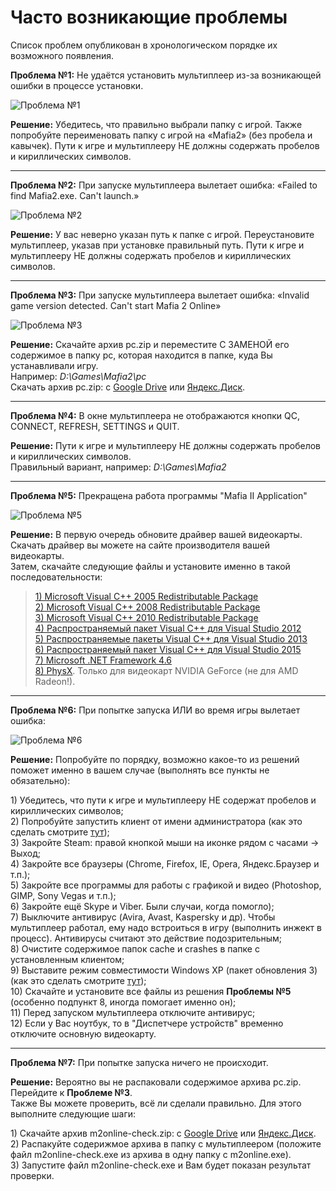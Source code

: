 # Часто возникающие проблемы

Список проблем опубликован в хронологическом порядке их возможного появления.

**Проблема №1:** Не удаётся установить мультиплеер из-за возникающей ошибки в процессе установки.

![Проблема №1](https://s4.wampi.ru/2017/06/24/trouble1.png)

**Решение:** Убедитесь, что правильно выбрали папку с игрой. Также попробуйте переименовать папку с игрой на «Mafia2» \(без пробела и кавычек\). Пути к игре и мультиплееру НЕ должны содержать пробелов и кириллических символов.

---

**Проблема №2:** При запуске мультиплеера вылетает ошибка: «Failed to find Mafia2.exe. Can't launch.»

![Проблема №2](https://s4.wampi.ru/2017/06/24/trouble2.png)

**Решение:** У вас неверно указан путь к папке с игрой. Переустановите мультиплеер, указав при установке правильный путь. Пути к игре и мультиплееру НЕ должны содержать пробелов и кириллических символов.

---

**Проблема №3:** При запуске мультиплеера вылетает ошибка: «Invalid game version detected. Can't start Mafia 2 Online»

![Проблема №3](https://s4.wampi.ru/2017/06/24/trouble3.jpg)

**Решение:** Скачайте архив pc.zip и переместите С ЗАМЕНОЙ его содержимое в папку pc, которая находится в папке, куда Вы устанавливали игру.  
Например: _D:\Games\Mafia2\pc_  
Скачать архив pc.zip: с [Google Drive](https://drive.google.com/file/d/17SIfaM0GXNLbCiCw5sRmTmSJ5FPpuxE6) или [Яндекс.Диск](https://yadi.sk/d/hcEu8kaT3NY2Dy).

---

**Проблема №4:** В окне мультиплеера не отображаются кнопки QC, CONNECT, REFRESH, SETTINGS и QUIT.

**Решение:** Пути к игре и мультиплееру НЕ должны содержать пробелов и кириллических символов.  
 Правильный вариант, например: _D:\Games\Mafia2_

---

**Проблема №5:** Прекращена работа программы "Mafia II Application"

![Проблема №5](https://s4.wampi.ru/2017/06/24/trouble5.png)

**Решение:** В первую очередь обновите драйвер вашей видеокарты. Скачать драйвер вы можете на сайте производителя вашей видеокарты.  
Затем, скачайте следующие файлы и установите именно в такой последовательности:

> [1\) Microsoft Visual C++ 2005 Redistributable Package ](https://www.microsoft.com/en-us/download/details.aspx?id=3387)  
> [2\) Microsoft Visual C++ 2008 Redistributable Package](https://www.microsoft.com/ru-ru/download/details.aspx?id=29)  
> [3\) Microsoft Visual C++ 2010 Redistributable Package](https://www.microsoft.com/ru-ru/download/details.aspx?id=5555)  
> [4\) Распространяемый пакет Visual C++ для Visual Studio 2012](https://www.microsoft.com/ru-ru/download/details.aspx?id=30679)  
> [5\) Распространяемые пакеты Visual C++ для Visual Studio 2013](https://www.microsoft.com/ru-RU/download/details.aspx?id=40784)  
> [6\) Распространяемый пакет Visual C++ для Visual Studio 2015 ](https://www.microsoft.com/ru-ru/download/details.aspx?id=48145)  
> [7\) Microsoft .NET Framework 4.6](https://www.microsoft.com/ru-ru/download/details.aspx?id=48130)  
> [8\) PhysX](http://www.nvidia.ru/object/physx-9.16.0318-driver-ru.html). Только для видеокарт NVIDIA GeForce (не для AMD Radeon!).

---

**Проблема №6:** При попытке запуска ИЛИ во время игры вылетает ошибка:

![Проблема №6](https://s4.wampi.ru/2017/06/24/trouble6.jpg)

**Решение:** Попробуйте по порядку, возможно какое-то из решений поможет именно в вашем случае \(выполнять все пункты не обязательно\):

1\) Убедитесь, что пути к игре и мультиплееру НЕ содержат пробелов и кириллических символов;  
2\) Попробуйте запустить клиент от имени администратора (как это сделать смотрите [тут](https://s4.wampi.ru/2017/06/24/trouble6-1.gif));  
3\) Закройте Steam: правой кнопкой мыши на иконке рядом с часами -&gt; Выход;  
4\) Закройте все браузеры (Chrome, Firefox, IE, Opera, Яндекс.Браузер и т.п.);  
5\) Закройте все программы для работы с графикой и видео (Photoshop, GIMP, Sony Vegas и т.п.);  
6\) Закройте ещё Skype и Viber. Были случаи, когда помогло);  
7\) Выключите антивирус (Avira, Avast, Kaspersky и др). Чтобы мультиплеер работал, ему надо встроиться в игру (выполнить инжект в процесс). Антивирусы считают это действие подозрительным;  
8\) Очистите содержимое папок cache и crashes в папке с установленным клиентом;  
9\) Выставите режим совместимости Windows XP \(пакет обновления 3\) (как это сделать смотрите [тут](https://s4.wampi.ru/2017/06/24/trouble6-2.gif));  
10\) Скачайте и установите все файлы из решения **Проблемы №5** \(особенно подпункт 8, иногда помогает именно он\);  
11\) Перед запуском мультиплеера отключите антивирус;  
12\) Если у Вас ноутбук, то в "Диспетчере устройств" временно отключите основную видеокарту.

---

**Проблема №7:** При попытке запуска ничего не происходит.

**Решение:** Вероятно вы не распаковали содержимое архива pc.zip. Перейдите к **Проблеме №3**.  
Также Вы можете проверить, всё ли сделали правильно. Для этого выполните следующие шаги:  

1\) Скачайте архив m2online-check.zip: с [Google Drive](https://drive.google.com/open?id=1WiGDcfUqKKtb5RrWr5yKN-cyO34DnSF5) или [Яндекс.Диск](https://yadi.sk/d/QjwGRm5l3QutJ5).  
2\) Распакуйте содерижмое архива в папку с мультиплеером (положите файл m2online-check.exe из архива в одну папку с m2online.exe).  
3\) Запустите файл m2online-check.exe и Вам будет показан результат проверки.




